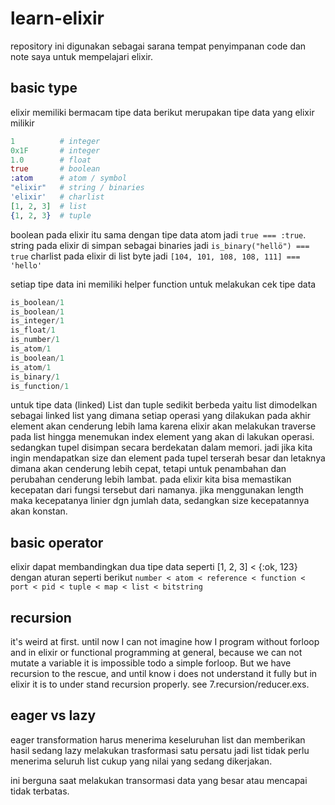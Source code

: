 # learn-elixir
repository ini digunakan sebagai sarana tempat penyimpanan code dan note saya untuk mempelajari elixir. 

## basic type
elixir memiliki bermacam tipe data berikut merupakan tipe data yang elixir milikir
```exs
1          # integer
0x1F       # integer
1.0        # float
true       # boolean
:atom      # atom / symbol
"elixir"   # string / binaries
'elixir'   # charlist
[1, 2, 3]  # list
{1, 2, 3}  # tuple
```
boolean pada elixir itu sama dengan tipe data atom jadi `true === :true`.
string pada elixir di simpan sebagai binaries jadi `is_binary("hellö") === true`
charlist pada elixir di list byte jadi `[104, 101, 108, 108, 111] === 'hello'`

setiap tipe data ini memiliki helper function untuk melakukan cek tipe data
```exs
is_boolean/1
is_boolean/1
is_integer/1
is_float/1
is_number/1
is_atom/1
is_boolean/1
is_atom/1
is_binary/1
is_function/1
```

untuk tipe data (linked) List dan tuple sedikit berbeda yaitu list dimodelkan sebagai linked list yang dimana setiap operasi yang dilakukan pada akhir element akan cenderung lebih lama karena elixir akan melakukan traverse pada list hingga menemukan index element yang akan di lakukan operasi. sedangkan tupel disimpan secara berdekatan dalam memori. jadi jika kita ingin mendapatkan size dan element pada tupel terserah besar dan letaknya dimana akan cenderung lebih cepat, tetapi untuk penambahan dan perubahan cenderung lebih lambat. pada elixir kita bisa memastikan kecepatan dari fungsi tersebut dari namanya. jika menggunakan length maka kecepatanya linier dgn jumlah data, sedangkan size kecepatannya akan konstan.

## basic operator
elixir dapat membandingkan dua tipe data seperti [1, 2, 3] < {:ok, 123} dengan aturan seperti berikut `number < atom < reference < function < port < pid < tuple < map < list < bitstring`

## recursion
it's weird at first. until now I can not imagine how I program without forloop and in elixir or functional programming at general, because we can not mutate a variable it is impossible todo a simple forloop. But we have recursion to the rescue, and until know i does not understand it fully but in elixir it is to under stand recursion properly. see 7.recursion/reducer.exs.

## eager vs lazy
eager transformation harus menerima keseluruhan list dan memberikan hasil sedang lazy melakukan trasformasi satu persatu jadi list tidak perlu menerima seluruh list cukup yang nilai yang sedang dikerjakan. 

ini berguna saat melakukan transormasi data yang besar atau mencapai tidak terbatas.